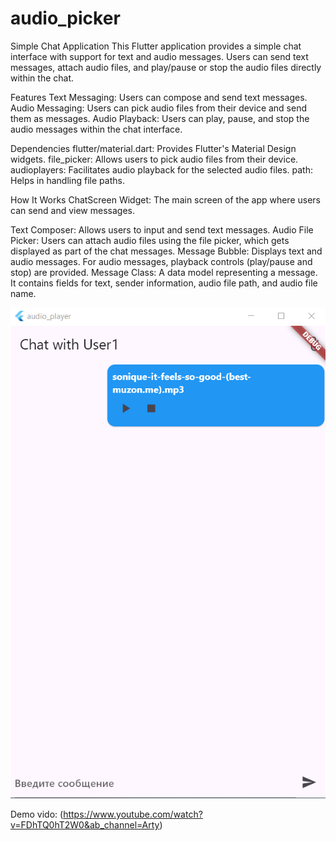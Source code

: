 # audio_picker
Simple Chat Application
This Flutter application provides a simple chat interface with support for text and audio messages. Users can send text messages, attach audio files, and play/pause or stop the audio files directly within the chat.

Features
Text Messaging: Users can compose and send text messages.
Audio Messaging: Users can pick audio files from their device and send them as messages.
Audio Playback: Users can play, pause, and stop the audio messages within the chat interface.

Dependencies
flutter/material.dart: Provides Flutter's Material Design widgets.
file_picker: Allows users to pick audio files from their device.
audioplayers: Facilitates audio playback for the selected audio files.
path: Helps in handling file paths.

How It Works
ChatScreen Widget: The main screen of the app where users can send and view messages.

Text Composer: 
Allows users to input and send text messages.
Audio File Picker: Users can attach audio files using the file picker, which gets displayed as part of the chat messages.
Message Bubble: Displays text and audio messages. For audio messages, playback controls (play/pause and stop) are provided.
Message Class: A data model representing a message. It contains fields for text, sender information, audio file path, and audio file name.

<img src="https://github.com/Arty1909/audio_picker/blob/main/Screenshot%202024-07-14%20035936.png"/>

Demo vido: (https://www.youtube.com/watch?v=FDhTQ0hT2W0&ab_channel=Arty)
